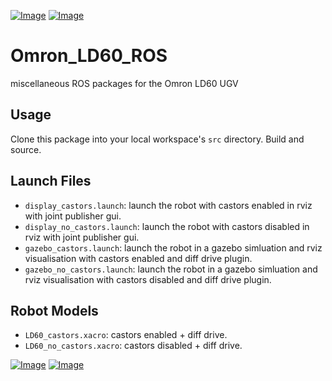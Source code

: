 [![Image](https://img.shields.io/badge/ROS-Noetic-purple.svg)](https://github.com/arthurgomes4)
[![Image](https://img.shields.io/badge/Gazebo-11.0.0-orange.svg)](https://github.com/arthurgomes4)

# Omron_LD60_ROS
miscellaneous ROS packages for the Omron LD60 UGV

## Usage
Clone this package into your local workspace's `src` directory. Build and source.

## Launch Files
* `display_castors.launch`: launch the robot with castors enabled in rviz with joint publisher gui.
* `display_no_castors.launch`: launch the robot with castors disabled in rviz with joint publisher gui.
* `gazebo_castors.launch`: launch the robot in a gazebo simluation and rviz visualisation with castors enabled and diff drive plugin.
* `gazebo_no_castors.launch`: launch the robot in a gazebo simluation and rviz visualisation with castors disabled and diff drive plugin.

## Robot Models
* `LD60_castors.xacro`: castors enabled + diff drive.
* `LD60_no_castors.xacro`: castors disabled + diff drive.

[![Image](https://img.shields.io/badge/developed%20using-VSCode-green.svg)](https://code.visualstudio.com/)
[![Image](https://img.shields.io/badge/Developer-arthurgomes4-blue.svg)](https://github.com/arthurgomes4)
